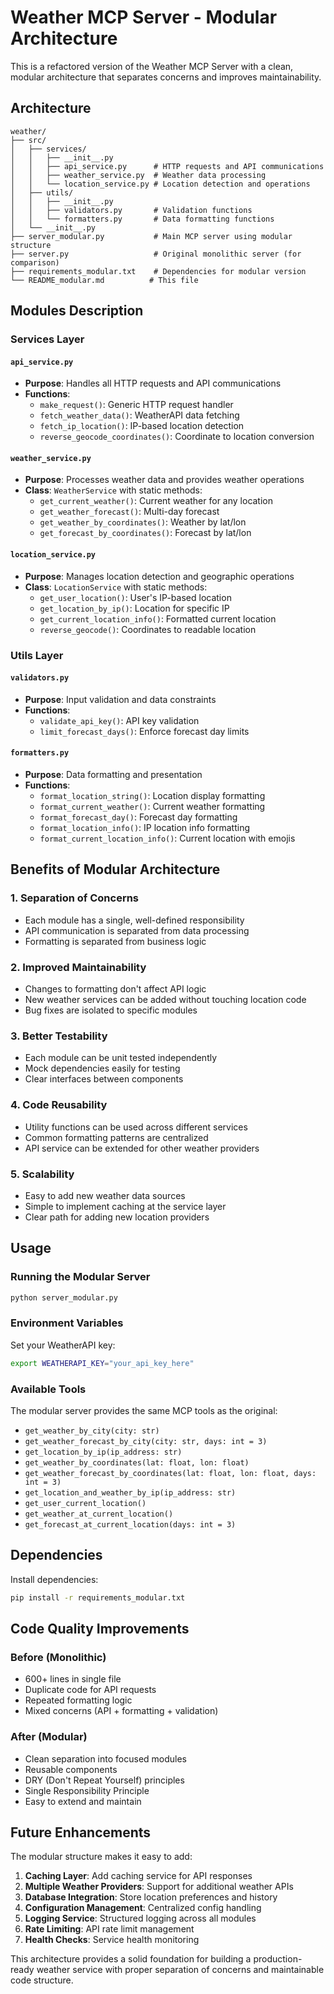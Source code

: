 # Weather MCP Server - Modular Architecture

This is a refactored version of the Weather MCP Server with a clean, modular architecture that separates concerns and improves maintainability.

## Architecture

```
weather/
├── src/
│   ├── services/
│   │   ├── __init__.py
│   │   ├── api_service.py      # HTTP requests and API communications
│   │   ├── weather_service.py  # Weather data processing
│   │   └── location_service.py # Location detection and operations
│   ├── utils/
│   │   ├── __init__.py
│   │   ├── validators.py       # Validation functions
│   │   └── formatters.py       # Data formatting functions
│   └── __init__.py
├── server_modular.py           # Main MCP server using modular structure
├── server.py                   # Original monolithic server (for comparison)
├── requirements_modular.txt    # Dependencies for modular version
└── README_modular.md          # This file
```

## Modules Description

### Services Layer

#### `api_service.py`
- **Purpose**: Handles all HTTP requests and API communications
- **Functions**:
  - `make_request()`: Generic HTTP request handler
  - `fetch_weather_data()`: WeatherAPI data fetching
  - `fetch_ip_location()`: IP-based location detection
  - `reverse_geocode_coordinates()`: Coordinate to location conversion

#### `weather_service.py`
- **Purpose**: Processes weather data and provides weather operations
- **Class**: `WeatherService` with static methods:
  - `get_current_weather()`: Current weather for any location
  - `get_weather_forecast()`: Multi-day forecast
  - `get_weather_by_coordinates()`: Weather by lat/lon
  - `get_forecast_by_coordinates()`: Forecast by lat/lon

#### `location_service.py`
- **Purpose**: Manages location detection and geographic operations
- **Class**: `LocationService` with static methods:
  - `get_user_location()`: User's IP-based location
  - `get_location_by_ip()`: Location for specific IP
  - `get_current_location_info()`: Formatted current location
  - `reverse_geocode()`: Coordinates to readable location

### Utils Layer

#### `validators.py`
- **Purpose**: Input validation and data constraints
- **Functions**:
  - `validate_api_key()`: API key validation
  - `limit_forecast_days()`: Enforce forecast day limits

#### `formatters.py`
- **Purpose**: Data formatting and presentation
- **Functions**:
  - `format_location_string()`: Location display formatting
  - `format_current_weather()`: Current weather formatting
  - `format_forecast_day()`: Forecast day formatting
  - `format_location_info()`: IP location info formatting
  - `format_current_location_info()`: Current location with emojis

## Benefits of Modular Architecture

### 1. **Separation of Concerns**
- Each module has a single, well-defined responsibility
- API communication is separated from data processing
- Formatting is separated from business logic

### 2. **Improved Maintainability**
- Changes to formatting don't affect API logic
- New weather services can be added without touching location code
- Bug fixes are isolated to specific modules

### 3. **Better Testability**
- Each module can be unit tested independently
- Mock dependencies easily for testing
- Clear interfaces between components

### 4. **Code Reusability**
- Utility functions can be used across different services
- Common formatting patterns are centralized
- API service can be extended for other weather providers

### 5. **Scalability**
- Easy to add new weather data sources
- Simple to implement caching at the service layer
- Clear path for adding new location providers

## Usage

### Running the Modular Server

```bash
python server_modular.py
```

### Environment Variables

Set your WeatherAPI key:
```bash
export WEATHERAPI_KEY="your_api_key_here"
```

### Available Tools

The modular server provides the same MCP tools as the original:

- `get_weather_by_city(city: str)`
- `get_weather_forecast_by_city(city: str, days: int = 3)`
- `get_location_by_ip(ip_address: str)`
- `get_weather_by_coordinates(lat: float, lon: float)`
- `get_weather_forecast_by_coordinates(lat: float, lon: float, days: int = 3)`
- `get_location_and_weather_by_ip(ip_address: str)`
- `get_user_current_location()`
- `get_weather_at_current_location()`
- `get_forecast_at_current_location(days: int = 3)`

## Dependencies

Install dependencies:
```bash
pip install -r requirements_modular.txt
```

## Code Quality Improvements

### Before (Monolithic)
- 600+ lines in single file
- Duplicate code for API requests
- Repeated formatting logic
- Mixed concerns (API + formatting + validation)

### After (Modular)
- Clean separation into focused modules
- Reusable components
- DRY (Don't Repeat Yourself) principles
- Single Responsibility Principle
- Easy to extend and maintain

## Future Enhancements

The modular structure makes it easy to add:

1. **Caching Layer**: Add caching service for API responses
2. **Multiple Weather Providers**: Support for additional weather APIs
3. **Database Integration**: Store location preferences and history
4. **Configuration Management**: Centralized config handling
5. **Logging Service**: Structured logging across all modules
6. **Rate Limiting**: API rate limit management
7. **Health Checks**: Service health monitoring

This architecture provides a solid foundation for building a production-ready weather service with proper separation of concerns and maintainable code structure.
